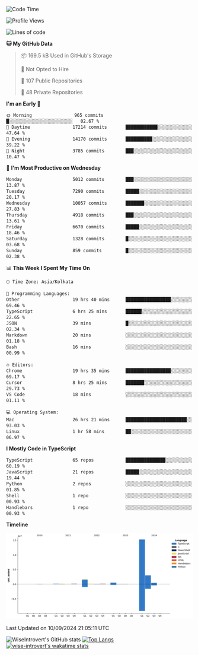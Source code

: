 <!--START_SECTION:waka-->
![Code Time](http://img.shields.io/badge/Code%20Time-1%2C593%20hrs%206%20mins-blue)

![Profile Views](http://img.shields.io/badge/Profile%20Views-0-blue)

![Lines of code](https://img.shields.io/badge/From%20Hello%20World%20I%27ve%20Written-21.4%20million%20lines%20of%20code-blue)

**🐱 My GitHub Data** 

> 📦 169.5 kB Used in GitHub's Storage 
 > 
> 🚫 Not Opted to Hire
 > 
> 📜 107 Public Repositories 
 > 
> 🔑 48 Private Repositories 
 > 
**I'm an Early 🐤** 

```text
🌞 Morning                965 commits         █░░░░░░░░░░░░░░░░░░░░░░░░   02.67 % 
🌆 Daytime                17214 commits       ████████████░░░░░░░░░░░░░   47.64 % 
🌃 Evening                14170 commits       ██████████░░░░░░░░░░░░░░░   39.22 % 
🌙 Night                  3785 commits        ███░░░░░░░░░░░░░░░░░░░░░░   10.47 % 
```
📅 **I'm Most Productive on Wednesday** 

```text
Monday                   5012 commits        ███░░░░░░░░░░░░░░░░░░░░░░   13.87 % 
Tuesday                  7290 commits        █████░░░░░░░░░░░░░░░░░░░░   20.17 % 
Wednesday                10057 commits       ███████░░░░░░░░░░░░░░░░░░   27.83 % 
Thursday                 4918 commits        ███░░░░░░░░░░░░░░░░░░░░░░   13.61 % 
Friday                   6670 commits        █████░░░░░░░░░░░░░░░░░░░░   18.46 % 
Saturday                 1328 commits        █░░░░░░░░░░░░░░░░░░░░░░░░   03.68 % 
Sunday                   859 commits         █░░░░░░░░░░░░░░░░░░░░░░░░   02.38 % 
```


📊 **This Week I Spent My Time On** 

```text
🕑︎ Time Zone: Asia/Kolkata

💬 Programming Languages: 
Other                    19 hrs 40 mins      █████████████████░░░░░░░░   69.46 % 
TypeScript               6 hrs 25 mins       ██████░░░░░░░░░░░░░░░░░░░   22.65 % 
JSON                     39 mins             █░░░░░░░░░░░░░░░░░░░░░░░░   02.34 % 
Markdown                 20 mins             ░░░░░░░░░░░░░░░░░░░░░░░░░   01.18 % 
Bash                     16 mins             ░░░░░░░░░░░░░░░░░░░░░░░░░   00.99 % 

🔥 Editors: 
Chrome                   19 hrs 35 mins      █████████████████░░░░░░░░   69.17 % 
Cursor                   8 hrs 25 mins       ███████░░░░░░░░░░░░░░░░░░   29.73 % 
VS Code                  18 mins             ░░░░░░░░░░░░░░░░░░░░░░░░░   01.11 % 

💻 Operating System: 
Mac                      26 hrs 21 mins      ███████████████████████░░   93.03 % 
Linux                    1 hr 58 mins        ██░░░░░░░░░░░░░░░░░░░░░░░   06.97 % 
```

**I Mostly Code in TypeScript** 

```text
TypeScript               65 repos            ███████████████░░░░░░░░░░   60.19 % 
JavaScript               21 repos            █████░░░░░░░░░░░░░░░░░░░░   19.44 % 
Python                   2 repos             ░░░░░░░░░░░░░░░░░░░░░░░░░   01.85 % 
Shell                    1 repo              ░░░░░░░░░░░░░░░░░░░░░░░░░   00.93 % 
Handlebars               1 repo              ░░░░░░░░░░░░░░░░░░░░░░░░░   00.93 % 
```



**Timeline**

![Lines of Code chart](https://raw.githubusercontent.com/wise-introvert/wise-introvert/master/assets/bar_graph.png)


 Last Updated on 10/09/2024 21:05:11 UTC
<!--END_SECTION:waka-->

![WiseIntrovert's GitHub stats](https://github-readme-stats.vercel.app/api?username=wise-introvert&count_private=true&show_icons=true)
[![Top Langs](https://github-readme-stats.vercel.app/api/top-langs/?username=wise-introvert&langs_count=10)](https://github.com/anuraghazra/github-readme-stats)
[![wise-introvert's wakatime stats](https://github-readme-stats.vercel.app/api/wakatime?username=wiseintrovert)](https://github.com/anuraghazra/github-readme-stats)

